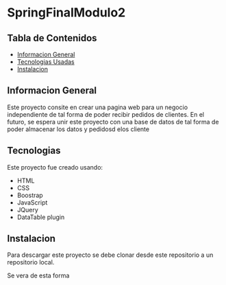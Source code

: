 # SpringFinalModulo2
## Tabla de Contenidos
* [Informacion General](#general-info)
* [Tecnologias Usadas](#technologies)
* [Instalacion](#setup)

## Informacion General 
Este proyecto consite en crear una pagina web para un negocio independiente de tal forma de poder recibir pedidos de clientes. En el futuro, se espera unir este proyecto con una base de datos de tal forma de poder almacenar los datos y pedidosd elos cliente
	
## Tecnologias
Este proyecto fue creado usando:
* HTML
* CSS
* Boostrap
* JavaScript
* JQuery
* DataTable plugin
	
## Instalacion
Para descargar este proyecto se debe clonar desde este repositorio a un repositorio local.


Se vera de esta forma

